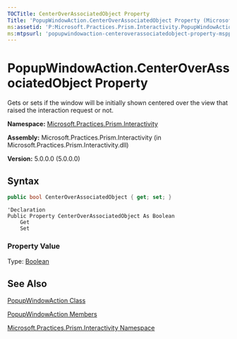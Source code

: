 ```yaml
---
TOCTitle: CenterOverAssociatedObject Property
Title: 'PopupWindowAction.CenterOverAssociatedObject Property (Microsoft.Practices.Prism.Interactivity)'
ms:assetid: 'P:Microsoft.Practices.Prism.Interactivity.PopupWindowAction.CenterOverAssociatedObject'
ms:mtpsurl: 'popupwindowaction-centeroverassociatedobject-property-mspp-interactivity.md'
---
```


# PopupWindowAction.CenterOverAssociatedObject Property

Gets or sets if the window will be initially shown centered over the view that raised the interaction request or not.

**Namespace:** [Microsoft.Practices.Prism.Interactivity](/patterns-practices/reference/mspp-interactivity-namespace)

**Assembly:** Microsoft.Practices.Prism.Interactivity (in Microsoft.Practices.Prism.Interactivity.dll) 

**Version:** 5.0.0.0 (5.0.0.0)

## Syntax

```C#
public bool CenterOverAssociatedObject { get; set; }
```

```VB
'Declaration
Public Property CenterOverAssociatedObject As Boolean
	Get
	Set
```

### Property Value

Type: [Boolean](http://msdn.microsoft.com/en-us/library/a28wyd50)

## See Also

[PopupWindowAction Class](https://msdn.microsoft.com/library/microsoft.practices.prism.interactivity.popupwindowaction)

[PopupWindowAction Members](/patterns-practices/reference/popupwindowaction-members-mspp-interactivity)

[Microsoft.Practices.Prism.Interactivity Namespace](https://msdn.microsoft.com/library/microsoft.practices.prism.interactivity)
